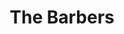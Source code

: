 ---
title: "The Barbers"
url: /vancouver/the-barbers-southeast-164th-avenue-2/
shop: hairdresser
---